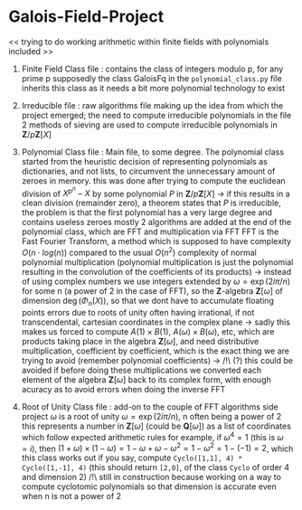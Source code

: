 # Galois-Field-Project
<< trying to do working arithmetic within finite fields with polynomials included >>

1. Finite Field Class file :
  contains the class of integers modulo p, for any prime p supposedly
  the class GaloisFq in the `polynomial_class.py` file inherits this class as it needs a bit more polynomial technology to exist

2. Irreducible file :
  raw algorithms file making up the idea from which the project emerged; the need to compute irreducible polynomials
  in the file 2 methods of sieving are used to compute irreducible polynomials in $\mathbf{Z}/p\mathbf{Z}[X]$

3. Polynomial Class file :
   Main file, to some degree.
   The polynomial class started from the heuristic decision of representing polynomials as dictionaries, and not lists, to circumvent the unnecessary amount of zeroes in memory.
  this was done after trying to compute the euclidean division of $X^{p^n}-X$ by some polynomial $P$ in $\mathbf{Z}/p\mathbf{Z}[X]$
  -> if this results in a clean division (remainder zero), a theorem states that $P$ is irreducible, the problem is that the first polynomial has a very large degree and contains useless zeroes mostly
  2 algorithms are added at the end of the polynomial class, which are FFT and multiplication via FFT
   FFT is the Fast Fourier Transform, a method which is supposed to have complexity $O(n\cdot log(n))$ compared to the usual $O(n^2)$ complexity of normal polynomial multiplication
  (polynomial multiplication is just the polynomial resulting in the convolution of the coefficients of its products)
  -> instead of using complex numbers we use integers extended by $\omega = \exp(2i\pi/n)$ for some n (a power of 2 in the case of FFT), so the $\mathbf{Z}$-algebra $\mathbf{Z}[\omega]$ of dimension $\deg(\Phi_n(X))$, so that we dont have to accumulate floating points errors due to roots of unity often having irrational, if not transcendental, cartesian coordinates in the complex plane
  -> sadly this makes us forced to compute $A(1)\times B(1)$, $A(\omega)\times B(\omega)$, etc, which are products taking place in the algebra $\mathbf{Z}[\omega]$, and need distributive multiplication, coefficient by coefficient, which is the exact thing we are trying to avoid (remember polynomial coefficients)
  -> /!\ (?) this could be avoided if before doing these multiplications we converted each element of the algebra $\mathbf{Z}[\omega]$ back to its complex form, with enough acuracy as to avoid errors when doing the inverse FFT

5. Root of Unity Class file :
   add-on to the couple of FFT algorithms side project
   $\omega$ is a root of unity $\omega = \exp(2i\pi/n)$, n often being a power of 2
   this represents a number in $\mathbf{Z}[\omega]$ (could be $\mathbf{Q}[\omega]$) as a list of coordinates which follow expected arithmetic rules
   for example, if $\omega^4 = 1$ (this is $\omega = i$), then $(1+\omega)\times (1-\omega) = 1-\omega + \omega-\omega^2 = 1-\omega^2 = 1-(-1) = 2$, which this class works out if you say, compute `Cyclo([1,1], 4) * Cyclo([1,-1], 4)` (this should return `[2,0]`, of the class `Cyclo` of order 4 and dimension 2)
   /!\ still in construction because working on a way to compute cyclotomic polynomials so that dimension is accurate even when n is not a power of 2
